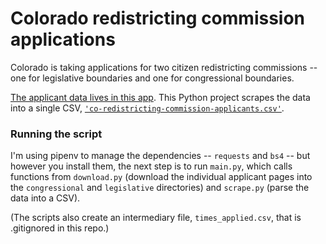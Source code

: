 # Colorado redistricting commission applications
Colorado is taking applications for two citizen redistricting commissions -- one for legislative boundaries and one for congressional boundaries.

[The applicant data lives in this app](https://redistricting.colorado.gov/). This Python project scrapes the data into a single CSV, [`'co-redistricting-commission-applicants.csv'`](https://github.com/cjwinchester/co-redistricting-commission-applicants/blob/master/co-redistricting-commission-applicants.csv).

### Running the script
I'm using pipenv to manage the dependencies -- `requests` and `bs4` -- but however you install them, the next step is to run `main.py`, which calls functions from `download.py` (download the individual applicant pages into the `congressional` and `legislative` directories) and `scrape.py` (parse the data into a CSV).

(The scripts also create an intermediary file, `times_applied.csv`, that is .gitignored in this repo.)